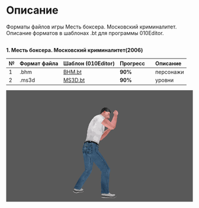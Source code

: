 # Описание

Форматы файлов игры Месть боксера. Московский криминалитет. Описание форматов в шаблонах .bt для программы 010Editor.

## 

**1. Месть боксера. Московский криминалитет(2006)**

| № | Формат файла       | Шаблон (010Editor)     | Прогресс     |  | Описание |
| :--- | :--------- | :----------- | :---------- | :---------- | :---------- |
| 1 | .bhm        | [BHM.bt](https://github.com/AlexKimov/afs-file-formats/blob/main/formats/templates/010editor/BHM.bt)        | **90%**      |          |  персонажи |
| 2 | .ms3d        | [MS3D.bt](https://github.com/AlexKimov/afs-file-formats/blob/main/formats/templates/010editor/MS3D.bt)        | **90%**      |            | уровни |

![Boxer Wins](boxer.gif)